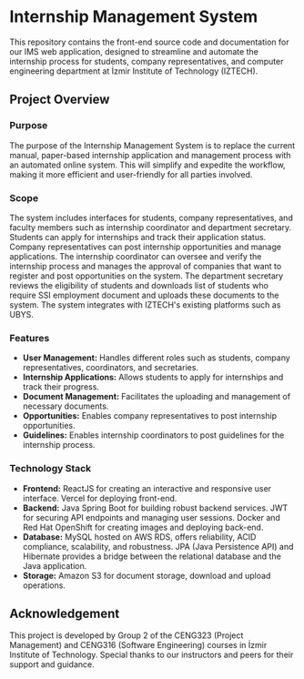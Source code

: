 # Internship Management System
This repository contains the front-end source code and documentation for our IMS web application, designed to streamline and automate the internship process for students, company representatives, and computer engineering department at İzmir Institute of Technology (IZTECH).

## Project Overview

### Purpose
The purpose of the Internship Management System is to replace the current manual, paper-based internship application and management process with an automated online system. This will simplify and expedite the workflow, making it more efficient and user-friendly for all parties involved.

### Scope
The system includes interfaces for students, company representatives, and faculty members such as internship coordinator and department secretary. Students can apply for internships and track their application status. Company representatives can post internship opportunities and manage applications. The internship coordinator can oversee and verify the internship process and manages the approval of companies that want to register and post opportunities on the system. The department secretary reviews the eligibility of students and downloads list of students who require SSI employment document and uploads these documents to the system. The system integrates with IZTECH's existing platforms such as UBYS.

### Features

- **User Management:** Handles different roles such as students, company representatives, coordinators, and secretaries.
- **Internship Applications:** Allows students to apply for internships and track their progress.
- **Document Management:** Facilitates the uploading and management of necessary documents.
- **Opportunities:** Enables company representatives to post internship opportunities.
- **Guidelines:** Enables internship coordinators to post guidelines for the internship process.

### Technology Stack

- **Frontend:** ReactJS for creating an interactive and responsive user interface. Vercel for deploying front-end.
- **Backend:** Java Spring Boot for building robust backend services. JWT for securing API endpoints and managing user sessions. Docker and Red Hat OpenShift for creating images and deploying back-end.
- **Database:** MySQL hosted on AWS RDS, offers reliability, ACID compliance, scalability, and robustness. JPA (Java Persistence API) and Hibernate provides a bridge between the relational database and the Java application.
- **Storage:** Amazon S3 for document storage, download and upload operations.

## Acknowledgement
This project is developed by Group 2 of the CENG323 (Project Management) and CENG316 (Software Engineering) courses in İzmir Institute of Technology. Special thanks to our instructors and peers for their support and guidance.
